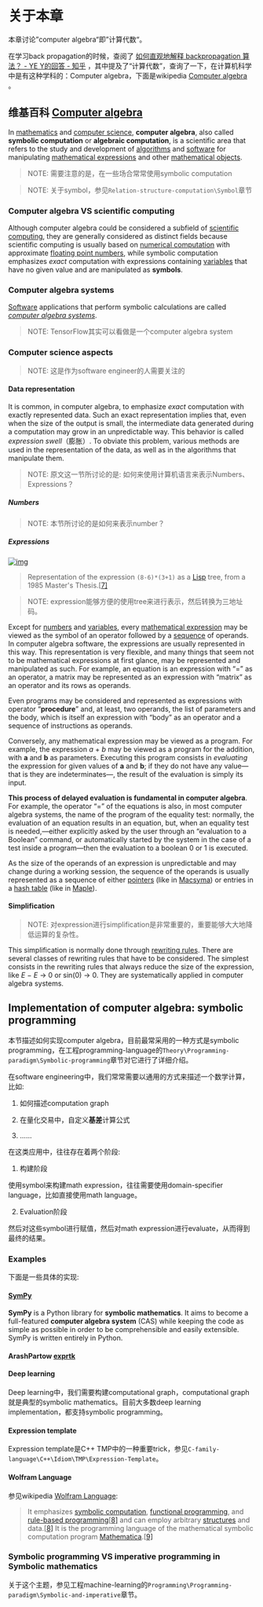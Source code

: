 # 关于本章

本章讨论”computer algebra“即”计算代数“。

在学习back propagation的时候，查阅了 [如何直观地解释 backpropagation 算法？ - YE Y的回答 - 知乎](https://www.zhihu.com/question/27239198/answer/43560763) ，其中提及了“计算代数”，查询了一下，在计算机科学中是有这种学科的：Computer algebra，下面是wikipedia [Computer algebra](https://en.wikipedia.org/wiki/Computer_algebra) 。



## 维基百科 [Computer algebra](https://en.wikipedia.org/wiki/Computer_algebra)

In [mathematics](https://en.wikipedia.org/wiki/Mathematics) and [computer science](https://en.wikipedia.org/wiki/Computer_science), **computer algebra**, also called **symbolic computation** or **algebraic computation**, is a scientific area that refers to the study and development of [algorithms](https://en.wikipedia.org/wiki/Algorithm) and [software](https://en.wikipedia.org/wiki/Software) for manipulating [mathematical expressions](https://en.wikipedia.org/wiki/Expression_(mathematics)) and other [mathematical objects](https://en.wikipedia.org/wiki/Mathematical_object). 

> NOTE: 需要注意的是，在一些场合常常使用symbolic computation

> NOTE: 关于symbol，参见`Relation-structure-computation\Symbol`章节

### Computer algebra  VS scientific computing

Although computer algebra could be considered a subfield of [scientific computing](https://en.wikipedia.org/wiki/Scientific_computing), they are generally considered as distinct fields because scientific computing is usually based on [numerical computation](https://en.wikipedia.org/wiki/Numerical_computation) with approximate [floating point numbers](https://en.wikipedia.org/wiki/Floating_point_number), while symbolic computation emphasizes *exact* computation with expressions containing [variables](https://en.wikipedia.org/wiki/Variable_(mathematics)) that have no given value and are manipulated as **symbols**.

### Computer algebra systems

[Software](https://en.wikipedia.org/wiki/Software) applications that perform symbolic calculations are called *[computer algebra systems](https://en.wikipedia.org/wiki/Computer_algebra_system)*.

> NOTE: TensorFlow其实可以看做是一个computer algebra system



### Computer science aspects

> NOTE: 这是作为software engineer的人需要关注的

#### Data representation

It is common, in computer algebra, to emphasize *exact* computation with exactly represented data. Such an exact representation implies that, even when the size of the output is small, the intermediate data generated during a computation may grow in an unpredictable way. This behavior is called *expression swell*（膨胀）. To obviate this problem, various methods are used in the representation of the data, as well as in the algorithms that manipulate them.

> NOTE: 原文这一节所讨论的是: 如何来使用计算机语言来表示Numbers、Expressions？

##### Numbers

> NOTE: 本节所讨论的是如何来表示number？

##### Expressions

[![img](https://upload.wikimedia.org/wikipedia/commons/thumb/e/ef/Cassidy.1985.015.gif/400px-Cassidy.1985.015.gif)](https://en.wikipedia.org/wiki/File:Cassidy.1985.015.gif)

> Representation of the expression `(8-6)*(3+1)` as a [Lisp](https://en.wikipedia.org/wiki/Lisp_(programming_language)) tree, from a 1985 Master's Thesis.[[7\]](https://en.wikipedia.org/wiki/Computer_algebra#cite_note-7)

> NOTE: expression能够方便的使用tree来进行表示，然后转换为三地址码。

Except for [numbers](https://en.wikipedia.org/wiki/Number) and [variables](https://en.wikipedia.org/wiki/Variable_(mathematics)), every [mathematical expression](https://en.wikipedia.org/wiki/Expression_(mathematics)) may be viewed as the symbol of an operator followed by a [sequence](https://en.wikipedia.org/wiki/Sequence) of operands. In computer algebra software, the expressions are usually represented in this way. This representation is very flexible, and many things that seem not to be mathematical expressions at first glance, may be represented and manipulated as such. For example, an equation is an expression with “=” as an operator, a matrix may be represented as an expression with “matrix” as an operator and its rows as operands.



Even programs may be considered and represented as expressions with operator “**procedure**” and, at least, two operands, the list of parameters and the body, which is itself an expression with “body” as an operator and a sequence of instructions as operands. 

Conversely, any mathematical expression may be viewed as a program. For example, the expression *a* + *b* may be viewed as a program for the addition, with **a** and **b** as parameters. Executing this program consists in *evaluating* the expression for given values of **a** and **b**; if they do not have any value—that is they are indeterminates—, the result of the evaluation is simply its input.

**This process of delayed evaluation is fundamental in computer algebra**. For example, the operator “=” of the equations is also, in most computer algebra systems, the name of the program of the equality test: normally, the evaluation of an equation results in an equation, but, when an equality test is needed,—either explicitly asked by the user through an “evaluation to a Boolean” command, or automatically started by the system in the case of a test inside a program—then the evaluation to a boolean 0 or 1 is executed.

As the size of the operands of an expression is unpredictable and may change during a working session, the sequence of the operands is usually represented as a sequence of either [pointers](https://en.wikipedia.org/wiki/Pointer_(computer_programming)) (like in [Macsyma](https://en.wikipedia.org/wiki/Macsyma)) or entries in a [hash table](https://en.wikipedia.org/wiki/Hash_table) (like in [Maple](https://en.wikipedia.org/wiki/Maple_(software))).



#### Simplification

> NOTE: 对expression进行simplification是非常重要的，重要能够大大地降低运算的复杂性。

This simplification is normally done through [rewriting rules](https://en.wikipedia.org/wiki/Rewriting). There are several classes of rewriting rules that have to be considered. The simplest consists in the rewriting rules that always reduce the size of the expression, like *E* − *E* → 0 or sin(0) → 0. They are systematically applied in computer algebra systems.

## Implementation of computer algebra: symbolic programming 

本节描述如何实现computer algebra，目前最常采用的一种方式是symbolic programming，在工程programming-language的`Theory\Programming-paradigm\Symbolic-programming`章节对它进行了详细介绍。

在software engineering中，我们常常需要以通用的方式来描述一个数学计算，比如: 

1) 如何描述computation graph

2) 在量化交易中，自定义**基差**计算公式

3) ......

在这类应用中，往往存在着两个阶段:

1) 构建阶段

使用symbol来构建math expression，往往需要使用domain-specifier language，比如直接使用math language。

2) Evaluation阶段

然后对这些symbol进行赋值，然后对math expression进行evaluate，从而得到最终的结果。

### Examples

下面是一些具体的实现: 

#### [SymPy](https://www.sympy.org/en/index.html)

**SymPy** is a Python library for **symbolic mathematics**. It aims to become a full-featured **computer algebra system** (CAS) while keeping the code as simple as possible in order to be comprehensible and easily extensible. SymPy is written entirely in Python.



#### ArashPartow [exprtk](https://github.com/ArashPartow/exprtk)



#### Deep learning

Deep learning中，我们需要构建computational graph，computational graph就是典型的symbolic mathematics。目前大多数deep learning implementation，都支持symbolic programming。

#### Expression template

Expression template是C++ TMP中的一种重要trick，参见`C-family-language\C++\Idiom\TMP\Expression-Template`。

#### Wolfram Language

参见wikipedia [Wolfram Language](https://en.wikipedia.org/wiki/Wolfram_Language): 

> It emphasizes [symbolic computation](https://en.wikipedia.org/wiki/Symbolic_computation), [functional programming](https://en.wikipedia.org/wiki/Functional_programming), and [rule-based programming](https://en.wikipedia.org/wiki/Rule-based_programming)[[8\]](https://en.wikipedia.org/wiki/Wolfram_Language#cite_note-LangName-8) and can employ arbitrary [structures](https://en.wikipedia.org/wiki/Data_structure) and data.[[8\]](https://en.wikipedia.org/wiki/Wolfram_Language#cite_note-LangName-8) It is the programming language of the mathematical symbolic computation program [Mathematica](https://en.wikipedia.org/wiki/Mathematica).[[9\]](https://en.wikipedia.org/wiki/Wolfram_Language#cite_note-25anv-9)



### Symbolic programming VS imperative programming in Symbolic mathematics

关于这个主题，参见工程machine-learning的`Programming\Programming-paradigm\Symbolic-and-imperative`章节。








